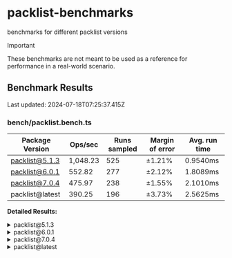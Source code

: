 # packlist-benchmarks

benchmarks for different packlist versions

> [!IMPORTANT]
> These benchmarks are not meant to be used as a reference for performance in a real-world scenario.

<!-- bench:start -->

## Benchmark Results

Last updated: 2024-07-18T07:25:37.415Z

### bench/packlist.bench.ts

| Package Version | Ops/sec  | Runs sampled | Margin of error | Avg. run time |
| --------------- | -------- | ------------ | --------------- | ------------- |
| packlist@5.1.3  | 1,048.23 | 525          | ±1.21%          | 0.9540ms      |
| packlist@6.0.1  | 552.82   | 277          | ±2.12%          | 1.8089ms      |
| packlist@7.0.4  | 475.97   | 238          | ±1.55%          | 2.1010ms      |
| packlist@latest | 390.25   | 196          | ±3.73%          | 2.5625ms      |

**Detailed Results:**

<details><summary>packlist@5.1.3</summary>

- **Median:** 0.9083ms
- **Min:** 0.8138ms
- **Max:** 1.5974ms
- **Standard Deviation:** 0.1355ms
- **75th Percentile:** 0.9531ms
- **99th Percentile:** 1.4333ms
- **99.5th Percentile:** 1.5295ms
- **99.9th Percentile:** 1.5974ms

</details>

<details><summary>packlist@6.0.1</summary>

- **Median:** 1.6884ms
- **Min:** 1.5695ms
- **Max:** 4.1246ms
- **Standard Deviation:** 0.3252ms
- **75th Percentile:** 1.8047ms
- **99th Percentile:** 3.1943ms
- **99.5th Percentile:** 3.8295ms
- **99.9th Percentile:** 4.1246ms

</details>

<details><summary>packlist@7.0.4</summary>

- **Median:** 2.0239ms
- **Min:** 1.9054ms
- **Max:** 3.8814ms
- **Standard Deviation:** 0.2556ms
- **75th Percentile:** 2.0819ms
- **99th Percentile:** 3.1208ms
- **99.5th Percentile:** 3.5158ms
- **99.9th Percentile:** 3.8814ms

</details>

<details><summary>packlist@latest</summary>

- **Median:** 2.3118ms
- **Min:** 1.9212ms
- **Max:** 5.5948ms
- **Standard Deviation:** 0.6820ms
- **75th Percentile:** 2.8292ms
- **99th Percentile:** 5.0249ms
- **99.5th Percentile:** 5.5948ms
- **99.9th Percentile:** 5.5948ms

</details>

<!-- bench:end -->
